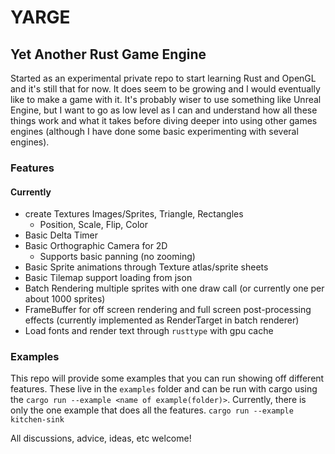 # YARGE
## Yet Another Rust Game Engine

Started as an experimental private repo to start learning Rust and OpenGL and it's still that for now.
It does seem to be growing and I would eventually like to make a game with it. It's probably wiser to use something
like Unreal Engine, but I want to go as low level as I can and understand how all these things work and what it takes
before diving deeper into using other games engines (although I have done some basic experimenting with several engines).

### Features
#### Currently
- create Textures Images/Sprites, Triangle, Rectangles
    - Position, Scale, Flip, Color
- Basic Delta Timer
- Basic Orthographic Camera for 2D
    - Supports basic panning (no zooming)
- Basic Sprite animations through Texture atlas/sprite sheets
- Basic Tilemap support loading from json
- Batch Rendering multiple sprites with one draw call (or currently one per about 1000 sprites)
- FrameBuffer for off screen rendering and full screen post-processing effects (currently implemented as RenderTarget in batch renderer)
- Load fonts and render text through `rusttype` with gpu cache

### Examples
This repo will provide some examples that you can run showing off different features. These live in the `examples` folder and can be run with
cargo using the `cargo run --example <name of example(folder)>`. Currently, there is only the one example that does all the features. `cargo run --example kitchen-sink`


All discussions, advice, ideas, etc welcome!
